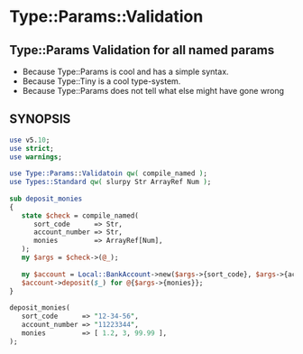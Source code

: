 # Type::Params::Validation

## Type::Params Validation for all named params

- Because Type::Params is cool and has a simple syntax.
- Because Type::Tiny is a cool type-system.
- Because Type::Params does not tell what else might have gone wrong

## SYNOPSIS

```perl
use v5.10;
use strict;
use warnings;
 
use Type::Params::Validatoin qw( compile_named );
use Types::Standard qw( slurpy Str ArrayRef Num );
   
sub deposit_monies
{
   state $check = compile_named(
      sort_code      => Str,
      account_number => Str,
      monies         => ArrayRef[Num],
   );
   my $args = $check->(@_);
    
   my $account = Local::BankAccount->new($args->{sort_code}, $args->{account_number});
   $account->deposit($_) for @{$args->{monies}};
}
 
deposit_monies(
   sort_code      => "12-34-56",
   account_number => "11223344",
   monies         => [ 1.2, 3, 99.99 ],
);
```
